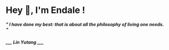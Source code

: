 <h1 title="head"> Hey 👋, I'm Endale !</h1>

**<h5><i>" I have done my best: that is about all the philosophy of living one needs. "</i></h5>**

*<b>___ Lin Yutang ___</b>*
